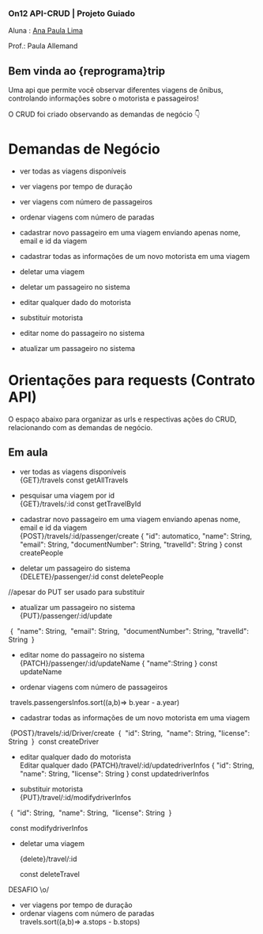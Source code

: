 ### On12 API-CRUD | Projeto Guiado

Aluna : [Ana Paula Lima ](https://www.linkedin.com/in/ana-paula-lima-3269214b/#) 

Prof.: Paula Allemand

## Bem vinda ao {reprograma}trip
Uma api que permite você observar diferentes viagens de ônibus, controlando informações sobre o motorista e passageiros!<br />

O CRUD foi criado observando as demandas de negócio :point_down:

# Demandas de Negócio

- ver todas as viagens disponíveis<br />
- ver viagens por tempo de duração<br />
- ver viagens com número de passageiros<br />
- ordenar viagens com número de paradas<br />

- cadastrar novo passageiro em uma viagem enviando apenas nome, email e id da viagem<br />
- cadastrar todas as informações de um novo motorista em uma viagem<br />

- deletar uma viagem<br />
- deletar um passageiro no sistema<br />

- editar qualquer dado do motorista<br />
- substituir motorista<br />
- editar nome do passageiro no sistema<br />
- atualizar um passageiro no sistema<br />

# Orientações para requests (Contrato API)
O espaço abaixo para organizar as urls e respectivas ações do CRUD, relacionando com as demandas de negócio.<br />

## Em aula
- ver todas as viagens disponíveis<br />
{GET}/travels
const getAllTravels

- pesquisar uma viagem por id<br />
{GET}/travels/:id
const getTravelById

- cadastrar novo passageiro em uma viagem enviando apenas nome, email e id da viagem<br />
  {POST}/travels/:id/passenger/create
   {
        "id": automatico,
        "name": String,
        "email": String,
        "documentNumber": String,
        "travelId": String
    }
    const createPeople


- deletar um passageiro do sistema<br />
{DELETE}/passenger/:id
const deletePeople

//apesar do PUT ser usado para substituir
- atualizar um passageiro no sistema<br />
{PUT}/passenger/:id/update

​       {
​            "name": String,
​            "email": String,
​            "documentNumber": String,
​            "travelId": String
​        }


- editar nome do passageiro no sistema<br />
 {PATCH}/passenger/:id/updateName
  {
     "name":String
  }
  const updateName

- ordenar viagens com número de passageiros<br />

​    travels.passengersInfos.sort((a,b)=> b.year - a.year)

- cadastrar todas as informações de um novo motorista em uma viagem<br />

​       {POST}/travels/:id/Driver/create
​       {
​        "id": String,
​        "name": String,
​        "license": String
​       }
​       const createDriver

- editar qualquer dado do motorista<br />
Editar qualquer dado
{PATCH}/travel/:id/updatedriverInfos
 {
     "id": String,
     "name": String,
    "license": String
 }
 const updatedriverInfos

- substituir motorista<br />
{PUT}/travel/:id/modifydriverInfos

​        {
​            "id": String,
​            "name": String,
​            "license": String
​        }

​        const modifydriverInfos

- deletar uma viagem<br />

  {delete}/travel/:id

  const deleteTravel

DESAFIO \o/<br />
- ver viagens por tempo de duração<br />
- ordenar viagens com número de paradas<br />
travels.sort((a,b)=> a.stops - b.stops)



